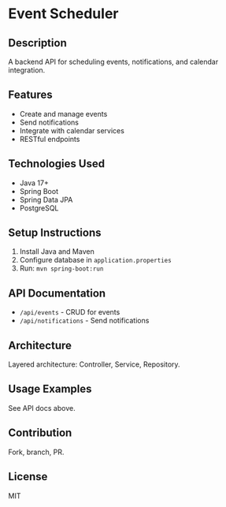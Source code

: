 # Event Scheduler

## Description
A backend API for scheduling events, notifications, and calendar integration.

## Features
- Create and manage events
- Send notifications
- Integrate with calendar services
- RESTful endpoints

## Technologies Used
- Java 17+
- Spring Boot
- Spring Data JPA
- PostgreSQL

## Setup Instructions
1. Install Java and Maven
2. Configure database in `application.properties`
3. Run: `mvn spring-boot:run`

## API Documentation
- `/api/events` - CRUD for events
- `/api/notifications` - Send notifications

## Architecture
Layered architecture: Controller, Service, Repository.

## Usage Examples
See API docs above.

## Contribution
Fork, branch, PR.

## License
MIT
